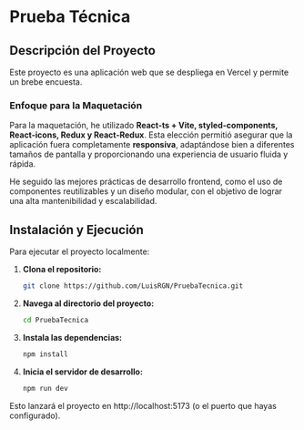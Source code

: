 
# Prueba Técnica

## Descripción del Proyecto

Este proyecto es una aplicación web que se despliega en Vercel y permite un brebe encuesta. 

### Enfoque para la Maquetación

Para la maquetación, he utilizado **React-ts + Vite, styled-components, React-icons, Redux y React-Redux**. Esta elección permitió asegurar que la aplicación fuera completamente **responsiva**, adaptándose bien a diferentes tamaños de pantalla y proporcionando una experiencia de usuario fluida y rápida.

He seguido las mejores prácticas de desarrollo frontend, como el uso de componentes reutilizables y un diseño modular, con el objetivo de lograr una alta mantenibilidad y escalabilidad.

## Instalación y Ejecución

Para ejecutar el proyecto localmente:

1. **Clona el repositorio:**
   ```bash
   git clone https://github.com/LuisRGN/PruebaTecnica.git
2. **Navega al directorio del proyecto:**
   ```bash
   cd PruebaTecnica
3. **Instala las dependencias:**
   ```bash
   npm install
4. **Inicia el servidor de desarrollo:**
   ```bash
   npm run dev
Esto lanzará el proyecto en http://localhost:5173 (o el puerto que hayas configurado).



   



